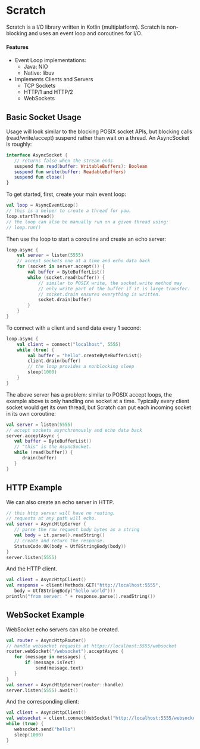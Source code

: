 # Scratch

Scratch is a I/O library written in Kotlin (multiplatform). Scratch is non-blocking and uses an event loop and coroutines for I/O.

#### Features

 * Event Loop implementations:
   * Java: NIO
   * Native: libuv
 * Implements Clients and Servers
   * TCP Sockets
   * HTTP/1 and HTTP/2
   * WebSockets

## Basic Socket Usage

Usage will look similar to the blocking POSIX socket APIs, but blocking calls (read/write/accept) suspend rather than wait on a thread. An AsyncSocket is roughly:

```kotlin
interface AsyncSocket {
   // returns false when the stream ends
   suspend fun read(buffer: WritableBuffers): Boolean
   suspend fun write(buffer: ReadableBuffers)
   suspend fun close()
}
```

To get started, first, create your main event loop:

```kotlin
val loop = AsyncEventLoop()
// this is a helper to create a thread for you.
loop.startThread()
// the loop can also be manually run on a given thread using:
// loop.run()
```

Then use the loop to start a coroutine and create an echo server:

```kotlin
loop.async {
    val server = listen(5555)
    // accept sockets one at a time and echo data back
    for (socket in server.accept()) { 
        val buffer = ByteBufferList()
        while (socket.read(buffer)) {
            // similar to POSIX write, the socket.write method may
            // only write part of the buffer if it is large transfer. 
            // socket.drain ensures everything is written.
            socket.drain(buffer)
        }
    }
}
```

To connect with a client and send data every 1 second:

```kotlin
loop.async {
    val client = connect("localhost", 5555)
    while (true) {
        val buffer = "hello".createByteBufferList()
        client.drain(buffer)
        // the loop provides a nonblocking sleep
        sleep(1000)
    }
}
```

The above server has a problem: similar to POSIX accept loops, the example above is only handling one socket at a time. Typically every client socket would get its own thread, but Scratch can put each incoming socket in its own coroutine:

```kotlin
val server = listen(5555)
// accept sockets asynchronously and echo data back
server.acceptAsync {
   val buffer = ByteBufferList()
   // "this" is the AsyncSocket. 
   while (read(buffer)) {
      drain(buffer)
   }
}
```

## HTTP Example

We can also create an echo server in HTTP.

```kotlin
// this http server will have no routing.
// requests at any path will echo.
val server = AsyncHttpServer {
   // parse the raw request body bytes as a string
   val body = it.parse().readString()
   // create and return the response.
   StatusCode.OK(body = Utf8StringBody(body))
}
server.listen(5555)
```

And the HTTP client.

```kotlin
val client = AsyncHttpClient()
val response = client(Methods.GET("http://localhost:5555",
   body = Utf8StringBody("hello world")))
println("from server: " + response.parse().readString())
```

## WebSocket Example

WebSocket echo servers can also be created.

```kotlin
val router = AsyncHttpRouter()
// handle websocket requests at https://localhost:5555/websocket
router.webSocket("/websocket").acceptAsync {
   for (message in messages) {
       if (message.isText)
           send(message.text)
   }
}
val server = AsyncHttpServer(router::handle)
server.listen(5555).await()
```

And the corresponding client:


```kotlin
val client = AsyncHttpClient()
val websocket = client.connectWebSocket("http://localhost:5555/websocket")
while (true) {
   websocket.send("hello")
   sleep(1000)
}
```

